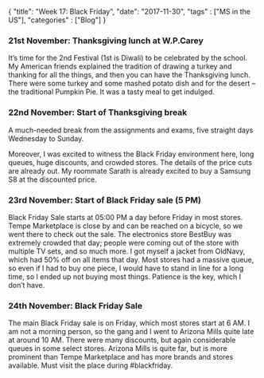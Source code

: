 {
    "title": "Week 17: Black Friday",
    "date": "2017-11-30",
    "tags" : ["MS in the US"],
    "categories" : ["Blog"]
}

###  21st November: Thanksgiving lunch at W.P.Carey

It’s time for the 2nd Festival (1st is Diwali) to be celebrated by the school. My American friends explained the tradition of drawing a turkey and thanking for all the things, and then you can have the Thanksgiving lunch. There were some turkey and some mashed potato dish and for the desert – the traditional Pumpkin Pie. It was a tasty meal to get indulged.

###  22nd November: Start of Thanksgiving break

A much-needed break from the assignments and exams, five straight days Wednesday to Sunday.

Moreover, I was excited to witness the Black Friday environment here, long queues, huge discounts, and crowded stores. The details of the price cuts are already out. My roommate Sarath is already excited to buy a Samsung S8 at the discounted price.

###  23rd November: Start of Black Friday sale (5 PM)

Black Friday Sale starts at 05:00 PM a day before Friday in most stores. Tempe Marketplace is close by and can be reached on a bicycle, so we went there to check out the sale. The electronics store BestBuy was extremely crowded that day; people were coming out of the store with multiple TV sets, and so much more. I got myself a jacket from OldNavy, which had 50% off on all items that day. Most stores had a massive queue, so even if I had to buy one piece, I would have to stand in line for a long time, so I ended up not buying most things. Patience is the key, which I don’t have.

###  24th November: Black Friday Sale

The main Black Friday sale is on Friday, which most stores start at 6 AM. I am not a morning person, so the gang and I went to Arizona Mills quite late at around 10 AM. There were many discounts, but again considerable queues in some select stores. Arizona Mills is quite far, but is more prominent than Tempe Marketplace and has more brands and stores available. Must visit the place during #blackfriday.
